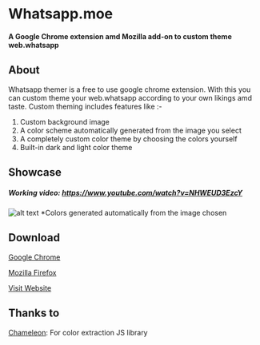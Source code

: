 # Whatsapp.moe
#### A Google Chrome extension amd Mozilla add-on to custom theme web.whatsapp

## About
Whatsapp themer is a free to use google chrome extension. With this you can custom theme your web.whatsapp according to your own likings amd taste.
Custom theming includes features like :-
1. Custom background image
2. A color scheme automatically generated from the image you select
3. A completely custom color theme by choosing the colors yourself
4. Built-in dark and light color theme

## Showcase
##### Working video: https://www.youtube.com/watch?v=NHWEUD3EzcY

![alt text](https://i.imgur.com/kbK1djQ.jpg)
*Colors generated automatically from the image chosen

## Download
[Google Chrome](https://chrome.google.com/webstore/detail/whatsmoe/edgamadohgealbccdhbibfgknplnidgg/)


[Mozilla Firefox](https://addons.mozilla.org/en-US/firefox/addon/whatsapp-moe/)


[Visit Website](https://whatsapp.netlify.com)

## Thanks to
[Chameleon](https://github.com/bhoodream/Chameleon.js/): For color extraction JS library

